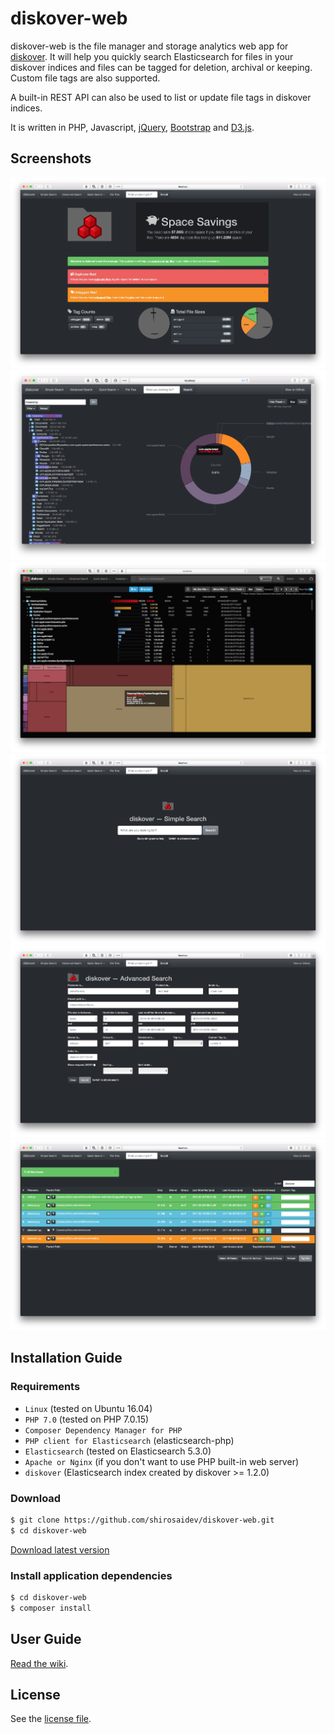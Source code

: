 # diskover-web

diskover-web is the file manager and storage analytics web app for [diskover](https://shirosaidev.github.io/diskover). It will help you quickly search Elasticsearch for files in your diskover indices and files can be tagged for deletion, archival or keeping. Custom file tags are also supported.

A built-in REST API can also be used to list or update file tags in diskover indices.

It is written in PHP, Javascript, [jQuery](https://jquery.com/), [Bootstrap](http://getbootstrap.com/) and [D3.js](https://d3js.org).

## Screenshots

![diskover-web dashboard](docs/diskover-web-dashboard-screenshot.png?raw=true)
![diskover-web file tree](docs/diskover-web-filetree-screenshot.png?raw=true)
![diskover-web treemap](docs/diskover-web-treemap-screenshot.png?raw=true)
![diskover-web simple search](docs/diskover-web-simplesearch-screenshot.png?raw=true)
![diskover-web advanced file view](docs/diskover-web-advancedsearch-screenshot.png?raw=true)
![diskover-web search results](docs/diskover-web-searchresults-screenshot.png?raw=true)

## Installation Guide

### Requirements

* `Linux` (tested on Ubuntu 16.04)
* `PHP 7.0` (tested on PHP 7.0.15)
* `Composer Dependency Manager for PHP`
* `PHP client for Elasticsearch` (elasticsearch-php)
* `Elasticsearch` (tested on Elasticsearch 5.3.0)
* `Apache or Nginx` (if you don't want to use PHP built-in web server)
* `diskover` (Elasticsearch index created by diskover >= 1.2.0)

### Download

```sh
$ git clone https://github.com/shirosaidev/diskover-web.git
$ cd diskover-web
```
[Download latest version](https://github.com/shirosaidev/diskover-web/releases/latest)

### Install application dependencies

```sh
$ cd diskover-web
$ composer install
```


## User Guide

[Read the wiki](https://github.com/shirosaidev/diskover-web/wiki).


## License

See the [license file](https://github.com/shirosaidev/diskover-web/LICENSE).
